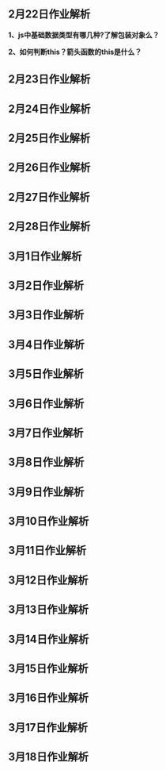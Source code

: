 ## 2月22日作业解析

**1、js中基础数据类型有哪几种?了解包装对象么？**


**2、如何判断this？箭头函数的this是什么？**

## 2月23日作业解析
## 2月24日作业解析
## 2月25日作业解析
## 2月26日作业解析
## 2月27日作业解析
## 2月28日作业解析
## 3月1日作业解析
## 3月2日作业解析
## 3月3日作业解析
## 3月4日作业解析
## 3月5日作业解析
## 3月6日作业解析
## 3月7日作业解析
## 3月8日作业解析
## 3月9日作业解析
## 3月10日作业解析
## 3月11日作业解析
## 3月12日作业解析
## 3月13日作业解析
## 3月14日作业解析
## 3月15日作业解析
## 3月16日作业解析
## 3月17日作业解析
## 3月18日作业解析

